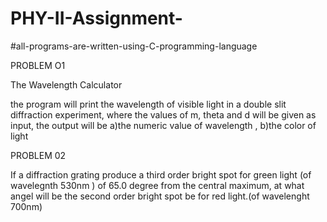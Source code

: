 # PHY-II-Assignment-
#all-programs-are-written-using-C-programming-language

PROBLEM O1 

The Wavelength Calculator 

the program will print the wavelength of visible light in a double slit diffraction experiment, where the values of m, theta and d will be given as input, the output will be a)the numeric value of wavelength , b)the color of light

PROBLEM 02 

If a diffraction grating produce a third order bright spot for green light (of wavelegnth 530nm ) of 65.0 degree from the central maximum, at what angel will be the second order bright spot be for red light.(of wavelenght 700nm)
